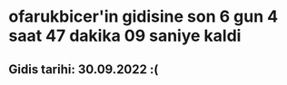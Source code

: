 # ofarukbicer'in gidisine son 6 gun 4 saat 47 dakika 09 saniye kaldi

## Gidis tarihi: 30.09.2022 :(